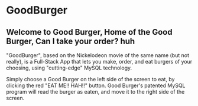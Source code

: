 # GoodBurger
Welcome to Good Burger, Home of the Good Burger, Can I take your order? **huh**
---------------------------------------------------------------------------

"GoodBurger", based on the Nickelodeon movie of the same name (but not really), is a Full-Stack App that lets you make, order, and eat burgers of your choosing, using "cutting-edge" MySQL technology.

Simply choose a Good Burger on the left side of the screen to eat, by clicking the red "EAT ME!! HAH!!" button. Good Burger's patented MySQL program will read the burger as eaten, and move it to the right side of the screen.

